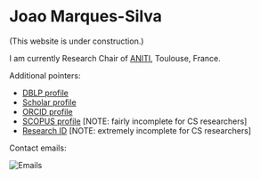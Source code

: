 # Joao Marques-Silva
(This website is under construction.)

I am currently Research Chair of [ANITI](https://aniti.univ-toulouse.fr/), Toulouse, France.

Additional pointers:
  * [DBLP profile](https://dblp.uni-trier.de/pers/hd/m/Marques=Silva:Joao)
  * [Scholar profile](https://scholar.google.com/citations?user=1b9hppwAAAAJ&hl=en&pagesize=100)
  * [ORCID profile](http://orcid.org/0000-0002-6632-3086)
  * [SCOPUS profile](https://www.scopus.com/authid/detail.uri?authorId=6603779463) [NOTE: fairly incomplete for CS researchers]
  * [Research ID](https://publons.com/researcher/2856895/joao-marques-silva/) [NOTE: extremely incomplete for CS researchers]


Contact emails:

![Emails](https://jpmarquessilva.github.io/emails.png)
